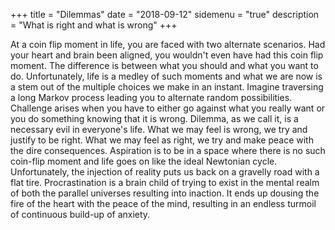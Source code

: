 +++
title = "Dilemmas"
date = "2018-09-12"
sidemenu = "true"
description = "What is right and what is wrong"
+++

At a coin flip moment in life, you are faced with two alternate scenarios. Had your heart and brain been aligned, you wouldn't even have had this coin flip moment. The difference is between what you should and what you want to do. Unfortunately, life is a medley of such moments and what we are now is a stem out of the multiple choices we make in an instant. Imagine traversing a long Markov process leading you to alternate random possibilities. Challenge arises when you have to either go against what you really want or you do something knowing that it is wrong. Dilemma, as we call it, is a necessary evil in everyone's life. What we may feel is wrong, we try and justify to be right. What we may feel as right, we try and make peace with the dire consequences. Aspiration is to be in a space where there is no such coin-flip moment and life goes on like the ideal Newtonian cycle. Unfortunately, the injection of reality puts us back on a gravelly road with a flat tire. Procrastination is a brain child of trying to exist in the mental realm of both the parallel universes resulting into inaction. It ends up dousing the fire of the heart with the peace of the mind, resulting in an endless turmoil of continuous build-up of anxiety. 